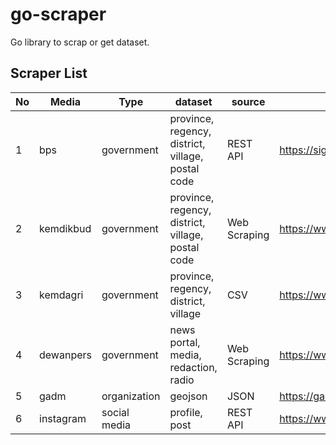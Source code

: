 # go-scraper

Go library to scrap or get dataset.

## Scraper List

| No | Media | Type | dataset | source | website |
|---|---|---|---|---|---|
| 1 | bps | government | province, regency, district, village, postal code | REST API | https://sig.bps.go.id/ |
| 2 | kemdikbud | government | province, regency, district, village, postal code | Web Scraping | https://www.kemdikbud.go.id/ |
| 3 | kemdagri | government | province, regency, district, village | CSV | https://www.kemendagri.go.id/ |
| 4 | dewanpers | government | news portal, media, redaction, radio | Web Scraping | https://www.kemendagri.go.id/ |
| 5 | gadm | organization | geojson | JSON | https://gadm.org/ |
| 6 | instagram | social  media | profile, post | REST API | https://www.instagram.com/ |